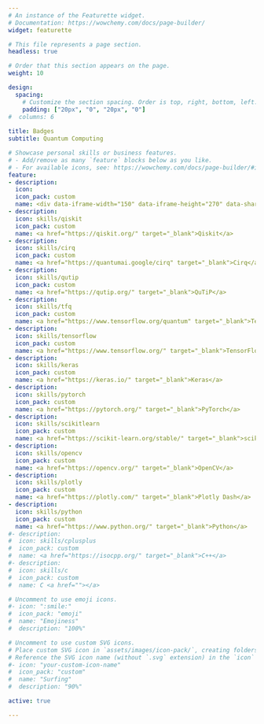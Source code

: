 ```yaml
---
# An instance of the Featurette widget.
# Documentation: https://wowchemy.com/docs/page-builder/
widget: featurette

# This file represents a page section.
headless: true

# Order that this section appears on the page.
weight: 10

design:
  spacing:
    # Customize the section spacing. Order is top, right, bottom, left.
    padding: ["20px", "0", "20px", "0"]
#  columns: 6
  
title: Badges
subtitle: Quantum Computing

# Showcase personal skills or business features.
# - Add/remove as many `feature` blocks below as you like.
# - For available icons, see: https://wowchemy.com/docs/page-builder/#icons
feature:
- description:
  icon: 
  icon_pack: custom
  name: <div data-iframe-width="150" data-iframe-height="270" data-share-badge-id="43290778-f9d7-4827-a82a-b95cec99adcd" data-share-badge-host="https://www.credly.com"></div><script type="text/javascript" async src="//cdn.credly.com/assets/utilities/embed.js"></script>
- description:
  icon: skills/qiskit
  icon_pack: custom
  name: <a href="https://qiskit.org/" target="_blank">Qiskit</a>
- description:
  icon: skills/cirq
  icon_pack: custom
  name: <a href="https://quantumai.google/cirq" target="_blank">Cirq</a>
- description:
  icon: skills/qutip
  icon_pack: custom
  name: <a href="https://qutip.org/" target="_blank">QuTiP</a>
- description:
  icon: skills/tfq
  icon_pack: custom
  name: <a href="https://www.tensorflow.org/quantum" target="_blank">TensorFlow Quantum</a>
- description:
  icon: skills/tensorflow
  icon_pack: custom
  name: <a href="https://www.tensorflow.org/" target="_blank">TensorFlow</a>
- description:
  icon: skills/keras
  icon_pack: custom
  name: <a href="https://keras.io/" target="_blank">Keras</a>
- description:
  icon: skills/pytorch
  icon_pack: custom
  name: <a href="https://pytorch.org/" target="_blank">PyTorch</a>
- description:
  icon: skills/scikitlearn
  icon_pack: custom
  name: <a href="https://scikit-learn.org/stable/" target="_blank">scikit-learn</a>
- description:
  icon: skills/opencv
  icon_pack: custom
  name: <a href="https://opencv.org/" target="_blank">OpenCV</a>
- description:
  icon: skills/plotly
  icon_pack: custom
  name: <a href="https://plotly.com/" target="_blank">Plotly Dash</a>
- description:
  icon: skills/python
  icon_pack: custom
  name: <a href="https://www.python.org/" target="_blank">Python</a>
#- description:
#  icon: skills/cplusplus
#  icon_pack: custom
#  name: <a href="https://isocpp.org/" target="_blank">C++</a>
#- description:
#  icon: skills/c
#  icon_pack: custom
#  name: C <a href=""></a>

# Uncomment to use emoji icons.
#- icon: ":smile:"
#  icon_pack: "emoji"
#  name: "Emojiness"
#  description: "100%"  

# Uncomment to use custom SVG icons.
# Place custom SVG icon in `assets/images/icon-pack/`, creating folders if necessary.
# Reference the SVG icon name (without `.svg` extension) in the `icon` field.
#- icon: "your-custom-icon-name"
#  icon_pack: "custom"
#  name: "Surfing"
#  description: "90%"

active: true

---
```

